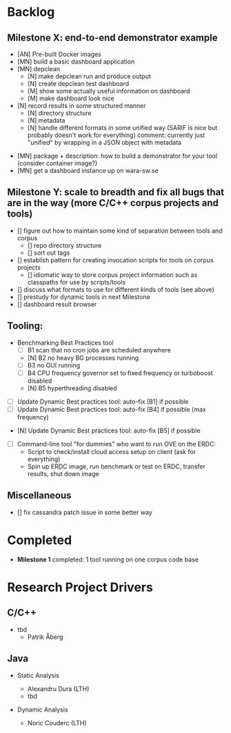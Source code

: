 # Backlog

## Milestone X: end-to-end demonstrator example
+ [AN] Pre-built Docker images
+ [MN] build a basic dashboard application
+ [MN] depclean
     + [N] make depclean run and produce output
     + [N] create depclean test dashboard
     + [M] show some actually useful information on dashboard
     + [M] make dashboard look nice
+ [N] record results in some structured manner
     + [N] directory structure
     + [N] metadata
     + [N] handle different formats in some unified way (SARIF is nice but probably doesn't work for everything)
           comment: currently just "unified" by wrapping in a JSON object with metadata
- [MN] package + description: how to build a demonstrator for your tool (consider container image?)
- [MN] get a dashboard instance up on wara-sw.se

## Milestone Y: scale to breadth and fix all bugs that are in the way (more C/C++ corpus projects and tools)
- [] figure out how to maintain some kind of separation between tools and corpus
     - [] repo directory structure
     - [] sort out tags
- [] establish pattern for creating invocation scripts for tools on corpus projects
     - [] idiomatic way to store corpus project information such as classpaths for use by scripts/tools
- [] discuss what formats to use for different kinds of tools (see above)
- [] prestudy for dynamic tools in next Milestone
- [] dashboard result browser

## Tooling:
- Benchmarking Best Practices tool
  - [ ] B1 scan that no cron jobs are scheduled anywhere
  - [N] B2 no heavy BG processes running
  - [ ] B3 no GUI running
  - [ ] B4 CPU frequency governor set to fixed frequency or turboboost disabled
  + [N] B5 hyperthreading disabled
- [ ] Update Dynamic Best practices tool: auto-fix [B1] if possible
- [ ] Update Dynamic Best practices tool: auto-fix [B4] if possible (max frequency)
+ [N] Update Dynamic Best practices tool: auto-fix [B5] if possible
- [ ] Command-line tool "for dummies" who want to run OVE on the ERDC:
  - Script to check/install cloud access setup on client (ask for everything)
  - Spin up ERDC image, run benchmark or test on ERDC, transfer results, shut down image

## Miscellaneous
- [] fix cassandra patch issue in some better way

# Completed

+ **Milestone 1** completed: 1 tool running on one corpus code base

# Research Project Drivers

## C/C++

- tbd
  - Patrik Åberg

## Java

- Static Analysis
  - Alexandru Dura (LTH)
  - tbd

- Dynamic Analysis
  - Noric Couderc (LTH)

